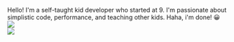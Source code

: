 Hello! I'm a self-taught kid developer who started at 9. I'm passionate about simplistic code, performance, and teaching other kids. Haha, i'm done! 😀
<br>
<a href="https://github.com/anuraghazra/github-readme-stats">
  <img align="center" src="https://github-readme-stats.vercel.app/api?username=JairusSW&count_private=true&show_icons=truehide_border=true&include_all_commits=true&hide_title=true&theme=radical" />
</a>
<br>
<a href="https://github.com/anuraghazra/github-readme-stats">
  <img align="center" src="https://github-readme-stats.vercel.app/api/top-langs/?username=JairusSW&langs_count=3&hide_title=true&hide_border=true&theme=radical" />
</a>
